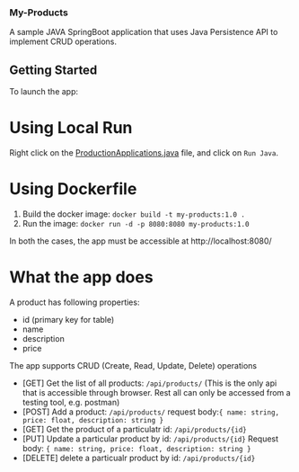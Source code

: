### My-Products

A sample JAVA SpringBoot application that uses Java Persistence API to implement CRUD operations. 

## Getting Started

To launch the app:

# Using Local Run

Right click on the [ProductionApplications.java](https://github.com/akshatjain04/my-products/blob/main/src/main/java/com/bootexample4/products/ProductsApplication.java) file, and click on `Run Java`.

# Using Dockerfile

1. Build the docker image:
     `docker build -t my-products:1.0 .`
2. Run the image:
     `docker run -d -p 8080:8080 my-products:1.0`

In both the cases, the app must be accessible at http://localhost:8080/

# What the app does

A product has following properties:

- id  (primary key for table)
- name
- description
- price

The app supports CRUD (Create, Read, Update, Delete) operations

- [GET] Get the list of all products: `/api/products/` (This is the only api that is accessible through browser. Rest all can only be accessed from a testing tool, e.g. postman)
- [POST] Add a product: `/api/products/` request body:`{ name: string, price: float, description: string }`
- [GET] Get the product of a particulatr id: `/api/products/{id}`
- [PUT] Update a particular product by id: `/api/products/{id}` Request body: `{ name: string, price: float, description: string }`
- [DELETE] delete a particualr product by id: `/api/products/{id}`

